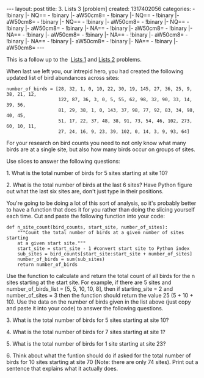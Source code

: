 --- layout: post title: 3. Lists 3 [problem] created: 1317402056
categories: - !binary |- NQ== - !binary |- aW50cm8= - !binary |- NQ== -
!binary |- aW50cm8= - !binary |- NQ== - !binary |- aW50cm8= - !binary |-
NQ== - !binary |- aW50cm8= - !binary |- NA== - !binary |- aW50cm8= -
!binary |- NA== - !binary |- aW50cm8= - !binary |- NA== - !binary |-
aW50cm8= - !binary |- NA== - !binary |- aW50cm8= - !binary |- NA== -
!binary |- aW50cm8= ---

This is a follow up to the  [Lists
1](http://www.programmingforbiologists.org/lists-1-problem) and [Lists
2](http://www.programmingforbiologists.org/lists-2-problem) problems.

When last we left you, our intrepid hero, you had created the following
updated list of bird abundances across sites:

    number_of_birds = [28, 32, 1, 0, 10, 22, 30, 19, 145, 27, 36, 25, 9, 38, 21, 12,
                       122, 87, 36, 3, 0, 5, 55, 62, 98, 32, 90, 33, 14, 39, 56,
                       81, 29, 38, 1, 0, 143, 37, 98, 77, 92, 83, 34, 98, 40, 45,
                       51, 17, 22, 37, 48, 38, 91, 73, 54, 46, 102, 273, 60, 10, 11,
                       27, 24, 16, 9, 23, 39, 102, 0, 14, 3, 9, 93, 64]

For your research on bird counts you need to not only know what many
birds are at a single site, but also how many birds occur on groups of
sites.

Use slices to answer the following questions:

​1. What is the total number of birds for 5 sites starting at site 10?

​2. What is the total number of birds at the last 6 sites? Have Python
figure out what the last six sites are, don't just type in their
positions.

You're going to be doing a lot of this sort of analysis, so it's
probably better to have a function that does it for you rather than
doing the slicing yourself each time. Cut and paste the following
function into your code:

    def n_site_count(bird_counts, start_site, number_of_sites):
        """Count the total number of birds at a given number of sites starting
        at a given start site."""
        start_site = start_site - 1 #convert start site to Python index
        sub_sites = bird_counts[start_site:start_site + number_of_sites]
        number_of_birds = sum(sub_sites)
        return number_of_birds

Use the function to calculate and return the total count of all birds
for the n sites starting at the start site. For example, if there are 5
sites and number\_of\_birds\_list = [5, 5, 10, 10, 8], then if
starting\_site = 2 and number\_of\_sites = 3 then the function should
return the value 25 (5 + 10 + 10). Use the data on the number of birds
given in the list above (just copy and paste it into your code) to
answer the following questions.

​3. What is the total number of birds for 5 sites starting at site 10?

​4. What is the total number of birds for 7 sites starting at site 1?

​5. What is the total number of birds for 1 site starting at site 23?

​6. Think about what the funtion should do if asked for the total number
of birds for 10 sites starting at site 70 (Note: there are only 74
sites). Print out a sentence that explains what it actually does.

 
